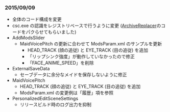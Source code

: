 ### 2015/09/09

 - 全体のコード構成を変更
 - csc.exe の認識をレジストリベースで行うように変更 ([ArchiveReplacer](https://gist.github.com/asm256/8f5472657c1675bdc77a)のコードをパクらせてもらいました)
 - AddModsSlider
    - MaidVoicePitch の更新に合わせて ModsParam.xml のサンプルを更新
       -  HEAD_TRACK (顔の追従) と EYE_TRACK (目の追従) を追加
       - 「リップシンク強度」が動作していなかったので修正
       - 「FACE_ANIME_SPEED」を削除
 - ExternalSaveData
    - セーブデータに余分なメイドを保存しないように修正
 - MaidVoicePitch
    - HEAD_TRACK (顔の追従) と EYE_TRACK (目の追従) を追加
    - ModsParam.xml の変更例は「履歴」項を参照
 - PersonalizedEditSceneSettings
   - リリースビルド時のログ出力を抑制
